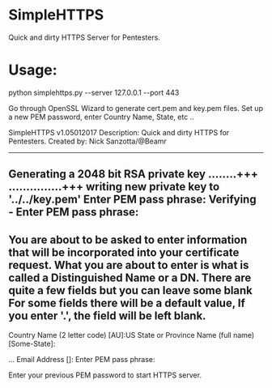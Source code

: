# SimpleHTTPS
Quick and dirty HTTPS Server for Pentesters.

# Usage:
python simplehttps.py --server 127.0.0.1 --port 443
   
Go through OpenSSL Wizard to generate cert.pem and key.pem files.
Set up a new PEM password, enter Country Name, State, etc ..


   SimpleHTTPS v1.05012017
   Description: Quick and dirty HTTPS for Pentesters.
   Created by: Nick Sanzotta/@Beamr
   *******************************************************************************

  Generating a 2048 bit RSA private key
  ........+++
  ...............+++
  writing new private key to '../../key.pem'
  Enter PEM pass phrase:
  Verifying - Enter PEM pass phrase:
  -----
  You are about to be asked to enter information that will be incorporated
  into your certificate request.
  What you are about to enter is what is called a Distinguished Name or a DN.
  There are quite a few fields but you can leave some blank
  For some fields there will be a default value,
  If you enter '.', the field will be left blank.
  -----
  Country Name (2 letter code) [AU]:US
  State or Province Name (full name) [Some-State]:
  
  ...
  Email Address []:
  Enter PEM pass phrase:

Enter your previous PEM password to start HTTPS server.


 
 
